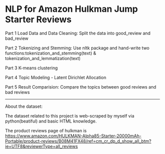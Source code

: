 # NLP for Amazon Hulkman Jump Starter Reviews
Part 1 Load Data and Data Cleaning: Split the data into good_review and bad_review

Part 2 Tokenizing and Stemming: Use nltk package and hand-write two functions:tokenization_and_stemming(text) & tokenization_and_lemmatization(text)

Part 3 K-means clustering

Part 4 Topic Modeling - Latent Dirichlet Allocation

Part 5 Result Comparision: Compare the topics between good reviews and bad reviews

---------------------------------------------------------------------------------------------
About the dataset:

The dataset related to this project is web-scraped by myself via python(beatiful) and basic HTML knowledge.

The product reviews page of hulkman is https://www.amazon.com/HULKMAN-Alpha85-Starter-20000mAh-Portable/product-reviews/B08M41FX48/ref=cm_cr_dp_d_show_all_btm?ie=UTF8&reviewerType=all_reviews


